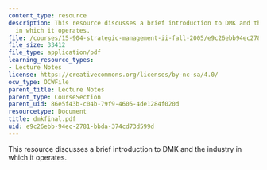 ```yaml
---
content_type: resource
description: This resource discusses a brief introduction to DMK and the industry
  in which it operates.
file: /courses/15-904-strategic-management-ii-fall-2005/e9c26ebb94ec2781bbda374cd73d599d_dmkfinal.pdf
file_size: 33412
file_type: application/pdf
learning_resource_types:
- Lecture Notes
license: https://creativecommons.org/licenses/by-nc-sa/4.0/
ocw_type: OCWFile
parent_title: Lecture Notes
parent_type: CourseSection
parent_uid: 86e5f43b-c04b-79f9-4605-4de1284f020d
resourcetype: Document
title: dmkfinal.pdf
uid: e9c26ebb-94ec-2781-bbda-374cd73d599d
---
```

This resource discusses a brief introduction to DMK and the industry in which it operates.